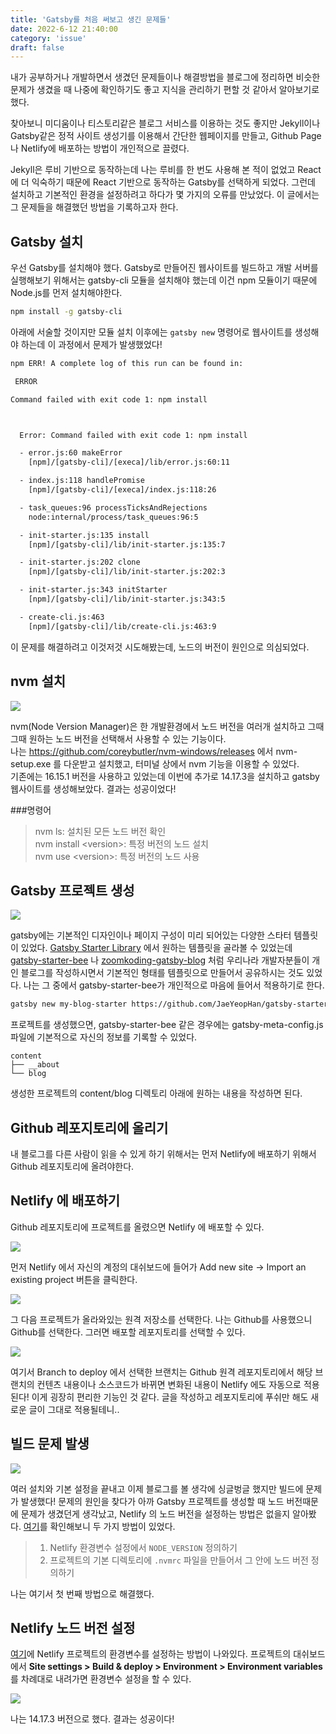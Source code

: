 ```yaml
---
title: 'Gatsby를 처음 써보고 생긴 문제들'
date: 2022-6-12 21:40:00
category: 'issue'
draft: false
---
```


내가 공부하거나 개발하면서 생겼던 문제들이나 해결방법을 블로그에 정리하면 비슷한 문제가 생겼을 때
나중에 확인하기도 좋고 지식을 관리하기 편할 것 같아서 알아보기로 했다.

찾아보니 미디움이나 티스토리같은 블로그 서비스를 이용하는 것도 좋지만 Jekyll이나 Gatsby같은 정적 사이트 생성기를 이용해서 간단한 웹페이지를 만들고, Github Page나 Netlify에 배포하는 방법이 개인적으로 끌렸다.

Jekyll은 루비 기반으로 동작하는데 나는 루비를 한 번도 사용해 본 적이 없었고 React에 더 익숙하기 때문에 React 기반으로 동작하는 Gatsby를 선택하게 되었다. 그런데 설치하고 기본적인 환경을 설정하려고 하다가 몇 가지의 오류를 만났었다. 이 글에서는 그 문제들을 해결했던 방법을 기록하고자 한다.

## Gatsby 설치
우선 Gatsby를 설치해야 했다. Gatsby로 만들어진 웹사이트를 빌드하고 개발 서버를 실행해보기 위해서는 gatsby-cli 모듈을 설치해야 했는데 이건 npm 모듈이기 때문에 Node.js를 먼저 설치해야한다.
```sh
npm install -g gatsby-cli
```
아래에 서술할 것이지만 모듈 설치 이후에는 `gatsby new` 명령어로 웹사이트를 생성해야 하는데 이 과정에서 문제가 발생했었다!

```sh
npm ERR! A complete log of this run can be found in:

 ERROR

Command failed with exit code 1: npm install



  Error: Command failed with exit code 1: npm install

  - error.js:60 makeError
    [npm]/[gatsby-cli]/[execa]/lib/error.js:60:11

  - index.js:118 handlePromise
    [npm]/[gatsby-cli]/[execa]/index.js:118:26

  - task_queues:96 processTicksAndRejections
    node:internal/process/task_queues:96:5

  - init-starter.js:135 install
    [npm]/[gatsby-cli]/lib/init-starter.js:135:7

  - init-starter.js:202 clone
    [npm]/[gatsby-cli]/lib/init-starter.js:202:3

  - init-starter.js:343 initStarter
    [npm]/[gatsby-cli]/lib/init-starter.js:343:5

  - create-cli.js:463
    [npm]/[gatsby-cli]/lib/create-cli.js:463:9
```

이 문제를 해결하려고 이것저것 시도해봤는데, 노드의 버전이 원인으로 의심되었다.

## nvm 설치
![](./images/nvm-setup.png)

nvm(Node Version Manager)은 한 개발환경에서 노드 버전을 여러개 설치하고 그때그때 원하는 노드 버전을 선택해서 사용할 수 있는 기능이다.  
나는 https://github.com/coreybutler/nvm-windows/releases 에서 nvm-setup.exe 를 다운받고 설치했고, 터미널 상에서 nvm 기능을 이용할 수 있었다.  
기존에는 16.15.1 버전을 사용하고 있었는데 이번에 추가로 14.17.3을 설치하고 gatsby 웹사이트를 생성해보았다. 결과는 성공이었다!

###명령어
> nvm ls: 설치된 모든 노드 버전 확인  
 nvm install &lt;version&gt;: 특정 버전의 노드 설치  
nvm use &lt;version&gt;: 특정 버전의 노드 사용

## Gatsby 프로젝트 생성
![](./images/gatsby-starter-library.png)

gatsby에는 기본적인 디자인이나 페이지 구성이 미리 되어있는 다양한 스타터 템플릿이 있었다. [Gatsby Starter Library](https://www.gatsbyjs.com/starters/) 에서 원하는 템플릿을 골라볼 수 있었는데 [gatsby-starter-bee](https://github.com/JaeYeopHan/gatsby-starter-bee) 나 [zoomkoding-gatsby-blog](https://github.com/zoomKoding/zoomkoding-gatsby-blog) 처럼 우리나라 개발자분들이 개인 블로그를 작성하시면서 기본적인 형태를 템플릿으로 만들어서 공유하시는 것도 있었다. 나는 그 중에서 gatsby-starter-bee가 개인적으로 마음에 들어서 적용하기로 한다.

```sh
gatsby new my-blog-starter https://github.com/JaeYeopHan/gatsby-starter-bee
```

프로젝트를 생성했으면, gatsby-starter-bee 같은 경우에는 gatsby-meta-config.js 파일에 기본적으로 자신의 정보를 기록할 수 있었다.

```
content
├── __about
└── blog
```
생성한 프로젝트의 content/blog 디렉토리 아래에 원하는 내용을 작성하면 된다. 

## Github 레포지토리에 올리기
내 블로그를 다른 사람이 읽을 수 있게 하기 위해서는 먼저 Netlify에 배포하기 위해서 Github 레포지토리에 올려야한다.

## Netlify 에 배포하기
Github 레포지토리에 프로젝트를 올렸으면 Netlify 에 배포할 수 있다.

![](./images/netlify-add.png)

먼저 Netlify 에서 자신의 계정의 대쉬보드에 들어가 Add new site -> Import an existing project 버튼을 클릭한다.

![](./images/netlify-provider.png)

그 다음 프로젝트가 올라와있는 원격 저장소를 선택한다. 나는 Github를 사용했으니 Github를 선택한다. 
그러면 배포할 레포지토리를 선택할 수 있다.

![](./images/netlify-setting.png)

여기서 Branch to deploy 에서 선택한 브랜치는
Github 원격 레포지토리에서 해당 브랜치의 컨텐츠 내용이나 소스코드가 바뀌면
변화된 내용이 Netlify 에도 자동으로 적용된다! 이게 굉장히 편리한 기능인 것 같다. 글을 작성하고 레포지토리에 푸쉬만 해도 새로운 글이 그대로 적용될테니..

## 빌드 문제 발생

![](./images/netlify-failed.png)

여러 설치와 기본 설정을 끝내고 이제 블로그를 볼 생각에 싱글벙글 했지만 빌드에 문제가 발생했다! 문제의 원인을 찾다가 아까 Gatsby 프로젝트를 생성할 때 노드 버전때문에 문제가 생겼던게 생각났고, Netlify 의 노드 버전을 설정하는 방법은 없을지 알아봤다. [여기](https://docs.netlify.com/configure-builds/manage-dependencies/)를 확인해보니 두 가지 방법이 있었다.
> 1. Netlify 환경변수 설정에서 `NODE_VERSION` 정의하기
> 2. 프로젝트의 기본 디렉토리에 `.nvmrc` 파일을 만들어서 그 안에 노드 버전 정의하기

나는 여기서 첫 번째 방법으로 해결했다.

## Netlify 노드 버전 설정
[여기](https://docs.netlify.com/configure-builds/environment-variables/)에 Netlify 프로젝트의 환경변수를 설정하는 방법이 나와있다. 프로젝트의 대쉬보드에서 **Site settings > Build & deploy > Environment > Environment variables** 를 차례대로 내려가면 환경변수 설정을 할 수 있다.

![](./images/netlify-version.png)

나는 14.17.3 버전으로 했다. 결과는 성공이다!